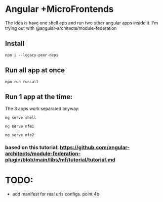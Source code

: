 # Angular +MicroFrontends

The idea is have one shell app and run two other angular apps inside it. I'm trying out with @angular-architects/module-federation


## Install

```
npm i --legacy-peer-deps
```

## Run all app at once
```
npm run run:all
```

## Run 1 app at the time:
The 3 apps work separated anyway: 

```
ng serve shell
```
```
ng serve mfe1
```
```
ng serve mfe2
```

### based on this tutorial: https://github.com/angular-architects/module-federation-plugin/blob/main/libs/mf/tutorial/tutorial.md

# TODO: 
- add manifest for real urls configs. point 4b

